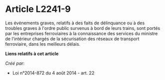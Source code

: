 # Article L2241-9

Les événements graves, relatifs à des faits de délinquance ou à des troubles graves à l'ordre public survenus à bord de leurs
trains, sont portés par les entreprises ferroviaires à la connaissance des services du ministre de l'intérieur chargés de la
sécurisation des réseaux de transport ferroviaire, dans les meilleurs délais.

**Liens relatifs à cet article**

_Créé par_:

  - Loi n°2014-872 du 4 août 2014 - art. 22
